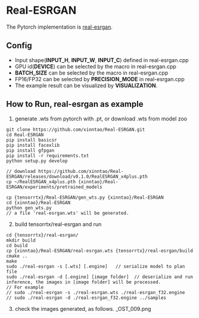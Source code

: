 # Real-ESRGAN
The Pytorch implementation is [real-esrgan](https://github.com/xinntao/Real-ESRGAN).

## Config
- Input shape(**INPUT_H**, **INPUT_W**, **INPUT_C**) defined in real-esrgan.cpp
- GPU id(**DEVICE**) can be selected by the macro in real-esrgan.cpp
- **BATCH_SIZE** can be selected by the macro in real-esrgan.cpp
- FP16/FP32 can be selected by **PRECISION_MODE** in real-esrgan.cpp
- The example result can be visualized by **VISUALIZATION**. 

## How to Run, real-esrgan as example

1. generate .wts from pytorch with .pt, or download .wts from model zoo

```
git clone https://github.com/xinntao/Real-ESRGAN.git
cd Real-ESRGAN
pip install basicsr
pip install facexlib
pip install gfpgan
pip install -r requirements.txt
python setup.py develop

// download https://github.com/xinntao/Real-ESRGAN/releases/download/v0.1.0/RealESRGAN_x4plus.pth
cp ~/RealESRGAN_x4plus.pth {xinntao}/Real-ESRGAN/experiments/pretrained_models

cp {tensorrtx}/Real-ESRGAN/gen_wts.py {xinntao}/Real-ESRGAN
cd {xinntao}/Real-ESRGAN
python gen_wts.py
// a file 'real-esrgan.wts' will be generated.
```

2. build tensorrtx/real-esrgan and run

```
cd {tensorrtx}/real-esrgan/
mkdir build
cd build
cp {xinntao}/Real-ESRGAN/real-esrgan.wts {tensorrtx}/real-esrgan/build
cmake ..
make
sudo ./real-esrgan -s [.wts] [.engine]   // serialize model to plan file
sudo ./real-esrgan -d [.engine] [image folder]  // deserialize and run inference, the images in [image folder] will be processed.
// For example
// sudo ./real-esrgan -s ./real-esrgan.wts ./real-esrgan_f32.engine
// sudo ./real-esrgan -d ./real-esrgan_f32.engine ../samples

```

3. check the images generated, as follows. _OST_009.png
